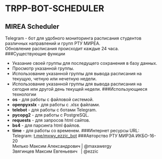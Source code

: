 # TRPP-BOT-SCHEDULER
## MIREA Scheduler
Telegram - бот для удобного мониторинга расписания студентов различных направлений и групп РТУ МИРЕА.\
Обновление расписания происходит каждые 24 часа.
###Существующие функции
* Указание своей группы для последущего сохранения в базу данных.
* Просмотр указанной группы.
* Использование указанной группы для вывода расписания на текущую, четную или нечетную недели.
* Использование указанной группы для вывода расписания на сегодня или другой день текущей недели.
###Использующиеся технологии
* **os** - для работы с файловой системой.
* **openpyxslx** - для работы с .xlsx файлами.
* **telebot** - для работы с ботами Telegram.
* **pycopg2** - для работы с PostgreSQL.
* **requests** - для запросов html сайтов.
* **bs4** - для парсинга html файлов.
* **time** - для работы со временем.
###Интернет ресурсы
URL:\
Telegram: [t.me/mxwy_ezzic_bot](https://t.me/mxwy_ezzic_bot)
###Авторство
РТУ МИРЭА ИКБО-16-20\
Милько Максим Александрович | @maxawergy\
Звягинцев Максим Евгеньевич &nbsp; | @ezzic